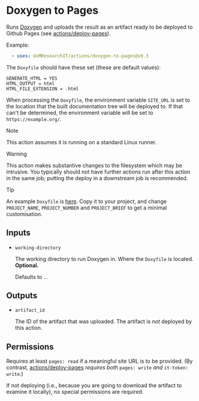 # Doxygen to Pages

Runs [Doxygen](https://doxygen.nl/) and uploads the result as an artifact ready to be deployed to
Github Pages (see [actions/deploy-pages](https://github.com/actions/deploy-pages)).

Example:
```yml
  - uses: UoMResearchIT/actions/doxygen-to-pages@v0.3
```

The `Doxyfile` should have these set (these are default values):
```Doxyfile
GENERATE_HTML = YES
HTML_OUTPUT = html
HTML_FILE_EXTENSION = .html
```

When processing the `Doxyfile`, the environment variable `SITE_URL` is set to the location
that the built documentation tree will be deployed to.
If that can't be determined, the environment variable will be set to `https://example.org/`.

> [!NOTE]
> This action assumes it is running on a standard Linux runner.

> [!WARNING]
> This action makes substantive changes to the filesystem which may be intrusive.
> You typically should not have further actions run after this action in the same job;
> putting the deploy in a downstream job is recommended.

> [!TIP]
> An example `Doxyfile` is [here](example/Doxyfile).
> Copy it to your project, and change `PROJECT_NAME`, `PROJECT_NUMBER` and `PROJECT_BRIEF` to get a minimal customisation.

## Inputs
* `working-directory`

  The working directory to run Doxygen in. Where the `Doxyfile` is located. **Optional.**

  Defaults to `.`.

## Outputs
* `artifact_id`

  The ID of the artifact that was uploaded. The artifact is _not_ deployed by this action.

## Permissions
Requires at least `pages: read` if a meaningful site URL is to be provided.
(By contrast, [actions/deploy-pages](https://github.com/actions/deploy-pages)
_requires both_ `pages: write` _and_ `it-token: write`.)

If not deploying (i.e., because you are going to download the artifact to examine it locally), no special permissions are required.
